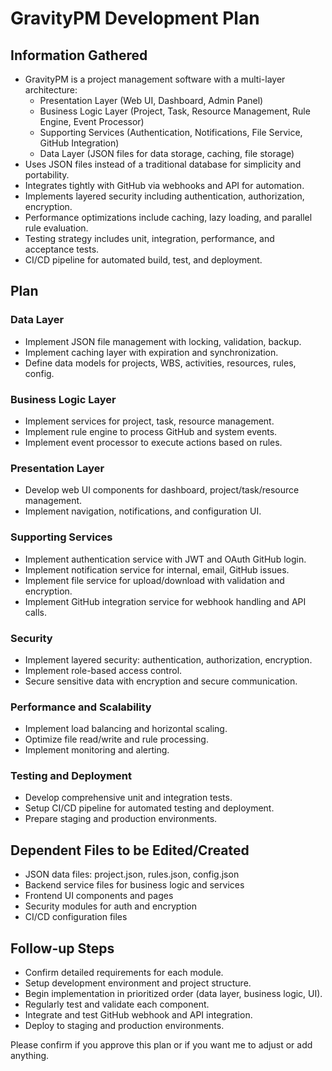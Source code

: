 # GravityPM Development Plan

## Information Gathered
- GravityPM is a project management software with a multi-layer architecture:
  - Presentation Layer (Web UI, Dashboard, Admin Panel)
  - Business Logic Layer (Project, Task, Resource Management, Rule Engine, Event Processor)
  - Supporting Services (Authentication, Notifications, File Service, GitHub Integration)
  - Data Layer (JSON files for data storage, caching, file storage)
- Uses JSON files instead of a traditional database for simplicity and portability.
- Integrates tightly with GitHub via webhooks and API for automation.
- Implements layered security including authentication, authorization, encryption.
- Performance optimizations include caching, lazy loading, and parallel rule evaluation.
- Testing strategy includes unit, integration, performance, and acceptance tests.
- CI/CD pipeline for automated build, test, and deployment.

## Plan

### Data Layer
- Implement JSON file management with locking, validation, backup.
- Implement caching layer with expiration and synchronization.
- Define data models for projects, WBS, activities, resources, rules, config.

### Business Logic Layer
- Implement services for project, task, resource management.
- Implement rule engine to process GitHub and system events.
- Implement event processor to execute actions based on rules.

### Presentation Layer
- Develop web UI components for dashboard, project/task/resource management.
- Implement navigation, notifications, and configuration UI.

### Supporting Services
- Implement authentication service with JWT and OAuth GitHub login.
- Implement notification service for internal, email, GitHub issues.
- Implement file service for upload/download with validation and encryption.
- Implement GitHub integration service for webhook handling and API calls.

### Security
- Implement layered security: authentication, authorization, encryption.
- Implement role-based access control.
- Secure sensitive data with encryption and secure communication.

### Performance and Scalability
- Implement load balancing and horizontal scaling.
- Optimize file read/write and rule processing.
- Implement monitoring and alerting.

### Testing and Deployment
- Develop comprehensive unit and integration tests.
- Setup CI/CD pipeline for automated testing and deployment.
- Prepare staging and production environments.

## Dependent Files to be Edited/Created
- JSON data files: project.json, rules.json, config.json
- Backend service files for business logic and services
- Frontend UI components and pages
- Security modules for auth and encryption
- CI/CD configuration files

## Follow-up Steps
- Confirm detailed requirements for each module.
- Setup development environment and project structure.
- Begin implementation in prioritized order (data layer, business logic, UI).
- Regularly test and validate each component.
- Integrate and test GitHub webhook and API integration.
- Deploy to staging and production environments.

Please confirm if you approve this plan or if you want me to adjust or add anything.
